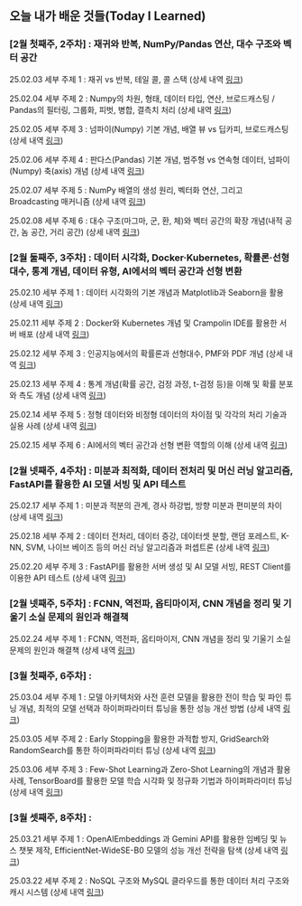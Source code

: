 ## 오늘 내가 배운 것들(Today I Learned)

### [2월 첫째주, 2주차] : 재귀와 반복, NumPy/Pandas 연산, 대수 구조와 벡터 공간

25.02.03 세부 주제 1 : 재귀 vs 반복, 테일 콜, 콜 스택 (상세 내역 [링크](2월/2025-02-03.md))  

25.02.04 세부 주제 2 : Numpy의 차원, 형태, 데이터 타입, 연산, 브로드캐스팅 / Pandas의 필터링, 그룹화, 피벗, 병합, 결측치 처리 (상세 내역 [링크](2월/2025-02-04.md))

25.02.05 세부 주제 3 : 넘파이(Numpy) 기본 개념, 배열 뷰 vs 딥카피, 브로드캐스팅 (상세 내역 [링크](2월/2025-02-05.md))

25.02.06 세부 주제 4 : 판다스(Pandas) 기본 개념, 범주형 vs 연속형 데이터, 넘파이(Numpy) 축(axis) 개념 (상세 내역 [링크](2월/2025-02-06.md)) 

25.02.07 세부 주제 5 : NumPy 배열의 생성 원리, 벡터화 연산, 그리고 Broadcasting 매커니즘 (상세 내역 [링크](2월/2025-02-07.md)) 

25.02.08 세부 주제 6 : 대수 구조(마그마, 군, 환, 체)와 벡터 공간의 확장 개념(내적 공간, 놈 공간, 거리 공간) (상세 내역 [링크](2월/2025-02-08.md)) 

### [2월 둘째주, 3주차] : 데이터 시각화, Docker·Kubernetes, 확률론·선형대수, 통계 개념, 데이터 유형, AI에서의 벡터 공간과 선형 변환

25.02.10 세부 주제 1 : 데이터 시각화의 기본 개념과 Matplotlib과 Seaborn을 활용 (상세 내역 [링크](2월/2025-02-10.md))

25.02.11 세부 주제 2 : Docker와 Kubernetes 개념 및 Crampolin IDE를 활용한 서버 배포 (상세 내역 [링크](2월/2025-02-11.md))

25.02.12 세부 주제 3 : 인공지능에서의 확률론과 선형대수, PMF와 PDF 개념 (상세 내역 [링크](2월/2025-02-12.md))

25.02.13 세부 주제 4 : 통계 개념(확률 공간, 검정 과정, t-검정 등)을 이해 및 확률 분포와 측도 개념 (상세 내역 [링크](2월/2025-02-13.md))

25.02.14 세부 주제 5 : 정형 데이터와 비정형 데이터의 차이점 및 각각의 처리 기술과 실용 사례 (상세 내역 [링크](2월/2025-02-14.md))

25.02.15 세부 주제 6 : AI에서의 벡터 공간과 선형 변환 역할의 이해 (상세 내역 [링크](2월/2025-02-15.md))

### [2월 넷째주, 4주차] : 미분과 최적화, 데이터 전처리 및 머신 러닝 알고리즘, FastAPI를 활용한 AI 모델 서빙 및 API 테스트

25.02.17 세부 주제 1 : 미분과 적분의 관계, 경사 하강법, 방향 미분과 편미분의 차이 (상세 내역 [링크](2월/2025-02-17.md))

25.02.18 세부 주제 2 : 데이터 전처리, 데이터 증강, 데이터셋 분할, 랜덤 포레스트, K-NN, SVM, 나이브 베이즈 등의 머신 러닝 알고리즘과 퍼셉트론 (상세 내역 [링크](2월/2025-02-18.md))

25.02.20 세부 주제 3 : FastAPI를 활용한 서버 생성 및 AI 모델 서빙, REST Client를 이용한 API 테스트 (상세 내역 [링크](2월/2025-02-20.md))

### [2월 넷째주, 5주차] : FCNN, 역전파, 옵티마이저, CNN 개념을 정리 및 기울기 소실 문제의 원인과 해결책

25.02.24 세부 주제 1 : FCNN, 역전파, 옵티마이저, CNN 개념을 정리 및 기울기 소실 문제의 원인과 해결책 (상세 내역 [링크](2월/2025-02-24.md))

### [3월 첫째주, 6주차] : 

25.03.04 세부 주제 1 : 모델 아키텍처와 사전 훈련 모델을 활용한 전이 학습 및 파인 튜닝 개념, 최적의 모델 선택과 하이퍼파라미터 튜닝을 통한 성능 개선 방법 (상세 내역 [링크](3월/2025-03-04.md))

25.03.05 세부 주제 2 : Early Stopping을 활용한 과적합 방지, GridSearch와 RandomSearch를 통한 하이퍼파라미터 튜닝 (상세 내역 [링크](3월/2025-03-05.md))

25.03.06 세부 주제 3 : Few-Shot Learning과 Zero-Shot Learning의 개념과 활용 사례, TensorBoard를 활용한 모델 학습 시각화 및 정규화 기법과 하이퍼파라미터 튜닝 (상세 내역 [링크](3월/2025-03-06.md))

### [3월 셋째주, 8주차] : 

25.03.21 세부 주제 1 : OpenAIEmbeddings 과 Gemini API를 활용한 임베딩 및 뉴스 챗봇 제작, EfficientNet-WideSE-B0 모델의 성능 개선 전략을 탐색 (상세 내역 [링크](3월/2025-03-21.md))

25.03.22 세부 주제 2 : NoSQL 구조와 MySQL 클라우드를 통한 데이터 처리 구조와 캐시 시스템 (상세 내역 [링크](3월/2025-03-22.md))
